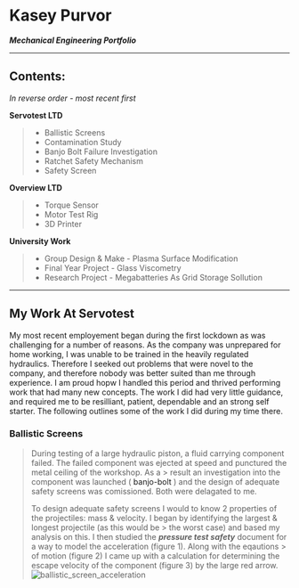 # Kasey Purvor
***Mechanical Engineering Portfolio*** 
___
## Contents:   
*In reverse order - most recent first* 
   
   **Servotest LTD**
  > - Ballistic Screens 
  > - Contamination Study
  > - Banjo Bolt Failure Investigation 
  > - Ratchet Safety Mechanism 
  > - Safety Screen    

  **Overview LTD**
  > - Torque Sensor  
  > - Motor Test Rig   
  > - 3D Printer    

  **University Work**    
  > - Group Design & Make - Plasma Surface Modification   
  > - Final Year Project - Glass Viscometry   
  > - Research Project - Megabatteries As Grid Storage Sollution 
___
## My Work At Servotest
My most recent employement began during the first lockdown as was challenging for a number of reasons. As the company was unprepared for home working, I was unable to be trained in the heavily regulated hydraulics. Therefore I seeked out problems that were novel to the company, and therefore nobody was better suited than me through experience. I am proud hopw I handled this period and thrived performing work that had many new concepts. The work I did had very little guidance, and required me to be resilliant, patient, dependable and an strong self starter. The following outlines some of the work I did during my time there. 

### Ballistic Screens
> During testing of a large hydraulic piston, a fluid carrying component failed. The failed component was ejected at speed and punctured the metal ceiling of the workshop. As a > result an investigation into the component was launched (<a> banjo-bolt </a>) and the design of adequate safety screens was comissioned. Both were delagated to me.  
>
> To design adequate safety screens I would to know 2 properties of the projectiles: mass & velocity. I began by identifying the largest & longest projectile (as this would be  > the worst case) and based my analysis on this. I then studied the ***pressure test safety*** document for a way to model the acceleration (figure 1). Along with the eqautions > of motion (figure 2) I came up with a calculation for determining the escape velocity of the component (figure 3) by the large red arrow. 
![ballistic_screen_acceleration](https://user-images.githubusercontent.com/67878899/117819319-56a29700-b261-11eb-84ff-8f0abf544b16.png)

